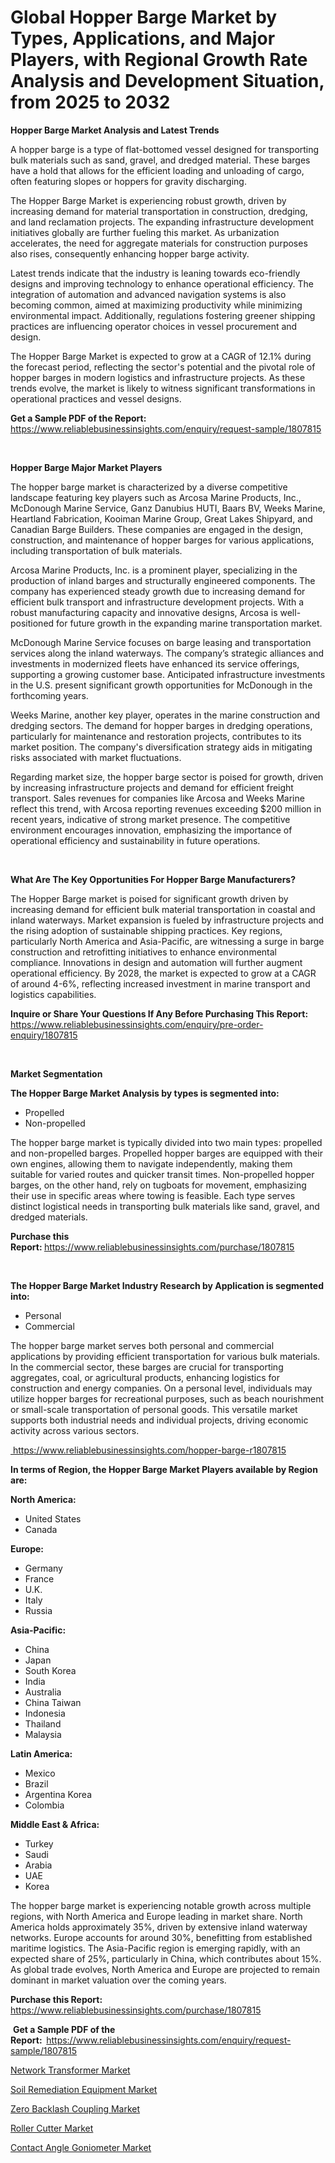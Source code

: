 <p><h1>Global Hopper Barge Market by Types, Applications, and Major Players, with Regional Growth Rate Analysis and Development Situation, from 2025 to 2032</h1></p><p><strong>Hopper Barge Market Analysis and Latest Trends</strong></p>
<p><p>A hopper barge is a type of flat-bottomed vessel designed for transporting bulk materials such as sand, gravel, and dredged material. These barges have a hold that allows for the efficient loading and unloading of cargo, often featuring slopes or hoppers for gravity discharging.</p><p>The Hopper Barge Market is experiencing robust growth, driven by increasing demand for material transportation in construction, dredging, and land reclamation projects. The expanding infrastructure development initiatives globally are further fueling this market. As urbanization accelerates, the need for aggregate materials for construction purposes also rises, consequently enhancing hopper barge activity.</p><p>Latest trends indicate that the industry is leaning towards eco-friendly designs and improving technology to enhance operational efficiency. The integration of automation and advanced navigation systems is also becoming common, aimed at maximizing productivity while minimizing environmental impact. Additionally, regulations fostering greener shipping practices are influencing operator choices in vessel procurement and design.</p><p>The Hopper Barge Market is expected to grow at a CAGR of 12.1% during the forecast period, reflecting the sector's potential and the pivotal role of hopper barges in modern logistics and infrastructure projects. As these trends evolve, the market is likely to witness significant transformations in operational practices and vessel designs.</p></p>
<p><strong>Get a Sample PDF of the Report:&nbsp;</strong> <a href="https://www.reliablebusinessinsights.com/enquiry/request-sample/1807815?utm_campaign=1877&utm_medium=2&utm_source=Github&utm_content=ia&utm_term=19022025&utm_id=hopper-barge">https://www.reliablebusinessinsights.com/enquiry/request-sample/1807815</a></p>
<p>&nbsp;</p>
<p><strong>Hopper Barge Major Market Players</strong></p>
<p><p>The hopper barge market is characterized by a diverse competitive landscape featuring key players such as Arcosa Marine Products, Inc., McDonough Marine Service, Ganz Danubius HUTI, Baars BV, Weeks Marine, Heartland Fabrication, Kooiman Marine Group, Great Lakes Shipyard, and Canadian Barge Builders. These companies are engaged in the design, construction, and maintenance of hopper barges for various applications, including transportation of bulk materials.</p><p>Arcosa Marine Products, Inc. is a prominent player, specializing in the production of inland barges and structurally engineered components. The company has experienced steady growth due to increasing demand for efficient bulk transport and infrastructure development projects. With a robust manufacturing capacity and innovative designs, Arcosa is well-positioned for future growth in the expanding marine transportation market.</p><p>McDonough Marine Service focuses on barge leasing and transportation services along the inland waterways. The company’s strategic alliances and investments in modernized fleets have enhanced its service offerings, supporting a growing customer base. Anticipated infrastructure investments in the U.S. present significant growth opportunities for McDonough in the forthcoming years.</p><p>Weeks Marine, another key player, operates in the marine construction and dredging sectors. The demand for hopper barges in dredging operations, particularly for maintenance and restoration projects, contributes to its market position. The company's diversification strategy aids in mitigating risks associated with market fluctuations.</p><p>Regarding market size, the hopper barge sector is poised for growth, driven by increasing infrastructure projects and demand for efficient freight transport. Sales revenues for companies like Arcosa and Weeks Marine reflect this trend, with Arcosa reporting revenues exceeding $200 million in recent years, indicative of strong market presence. The competitive environment encourages innovation, emphasizing the importance of operational efficiency and sustainability in future operations.</p></p>
<p>&nbsp;</p>
<p><strong>What Are The Key Opportunities For Hopper Barge Manufacturers?</strong></p>
<p><p>The Hopper Barge market is poised for significant growth driven by increasing demand for efficient bulk material transportation in coastal and inland waterways. Market expansion is fueled by infrastructure projects and the rising adoption of sustainable shipping practices. Key regions, particularly North America and Asia-Pacific, are witnessing a surge in barge construction and retrofitting initiatives to enhance environmental compliance. Innovations in design and automation will further augment operational efficiency. By 2028, the market is expected to grow at a CAGR of around 4-6%, reflecting increased investment in marine transport and logistics capabilities.</p></p>
<p><strong>Inquire or Share Your Questions If Any Before Purchasing This Report:</strong> <a href="https://www.reliablebusinessinsights.com/enquiry/pre-order-enquiry/1807815?utm_campaign=1877&utm_medium=2&utm_source=Github&utm_content=ia&utm_term=19022025&utm_id=hopper-barge">https://www.reliablebusinessinsights.com/enquiry/pre-order-enquiry/1807815</a></p>
<p>&nbsp;</p>
<p><strong>Market Segmentation</strong></p>
<p><strong>The Hopper Barge Market Analysis by types is segmented into:</strong></p>
<p><ul><li>Propelled</li><li>Non-propelled</li></ul></p>
<p><p>The hopper barge market is typically divided into two main types: propelled and non-propelled barges. Propelled hopper barges are equipped with their own engines, allowing them to navigate independently, making them suitable for varied routes and quicker transit times. Non-propelled hopper barges, on the other hand, rely on tugboats for movement, emphasizing their use in specific areas where towing is feasible. Each type serves distinct logistical needs in transporting bulk materials like sand, gravel, and dredged materials.</p></p>
<p><strong>Purchase this Report:&nbsp;</strong><a href="https://www.reliablebusinessinsights.com/purchase/1807815?utm_campaign=1877&utm_medium=2&utm_source=Github&utm_content=ia&utm_term=19022025&utm_id=hopper-barge">https://www.reliablebusinessinsights.com/purchase/1807815</a></p>
<p>&nbsp;</p>
<p><strong>The Hopper Barge Market Industry Research by Application is segmented into:</strong></p>
<p><ul><li>Personal</li><li>Commercial</li></ul></p>
<p><p>The hopper barge market serves both personal and commercial applications by providing efficient transportation for various bulk materials. In the commercial sector, these barges are crucial for transporting aggregates, coal, or agricultural products, enhancing logistics for construction and energy companies. On a personal level, individuals may utilize hopper barges for recreational purposes, such as beach nourishment or small-scale transportation of personal goods. This versatile market supports both industrial needs and individual projects, driving economic activity across various sectors.</p></p>
<p><a href="https://www.reliablebusinessinsights.com/hopper-barge-r1807815?utm_campaign=1877&utm_medium=2&utm_source=Github&utm_content=ia&utm_term=19022025&utm_id=hopper-barge">&nbsp;https://www.reliablebusinessinsights.com/hopper-barge-r1807815</a></p>
<p><strong>In terms of Region, the Hopper Barge Market Players available by Region are:</strong></p>
<p>
    <p> <strong> North America: </strong>
        <ul>
            <li>United States</li>
            <li>Canada</li>
        </ul>
        </p> 
    <p> <strong> Europe: </strong>
        <ul>
            <li>Germany</li>
            <li>France</li>
            <li>U.K.</li>
            <li>Italy</li>
            <li>Russia</li>
        </ul>
        </p> 
    <p> <strong> Asia-Pacific: </strong>
        <ul>
            <li>China</li>
            <li>Japan</li>
            <li>South Korea</li>
            <li>India</li>
            <li>Australia</li>
            <li>China Taiwan</li>
            <li>Indonesia</li>
            <li>Thailand</li>
            <li>Malaysia</li>
        </ul>
        </p> 
    <p> <strong> Latin America: </strong>
        <ul>
            <li>Mexico</li>
            <li>Brazil</li>
            <li>Argentina Korea</li>
            <li>Colombia</li>
        </ul>
        </p> 
    <p> <strong> Middle East & Africa: </strong>
        <ul>
            <li>Turkey</li>
            <li>Saudi</li>
            <li>Arabia</li>
            <li>UAE</li>
            <li>Korea</li>
        </ul>
    </p>
    </p>
<p><p>The hopper barge market is experiencing notable growth across multiple regions, with North America and Europe leading in market share. North America holds approximately 35%, driven by extensive inland waterway networks. Europe accounts for around 30%, benefitting from established maritime logistics. The Asia-Pacific region is emerging rapidly, with an expected share of 25%, particularly in China, which contributes about 15%. As global trade evolves, North America and Europe are projected to remain dominant in market valuation over the coming years.</p></p>
<p><strong>Purchase this Report: </strong><a href="https://www.reliablebusinessinsights.com/purchase/1807815?utm_campaign=1877&utm_medium=2&utm_source=Github&utm_content=ia&utm_term=19022025&utm_id=hopper-barge">https://www.reliablebusinessinsights.com/purchase/1807815</a></p>
<p>&nbsp;<strong>Get a Sample PDF of the Report:&nbsp;&nbsp;</strong><a href="https://www.reliablebusinessinsights.com/enquiry/request-sample/1807815?utm_campaign=1877&utm_medium=2&utm_source=Github&utm_content=ia&utm_term=19022025&utm_id=hopper-barge">https://www.reliablebusinessinsights.com/enquiry/request-sample/1807815</a></p>
<p><strong></strong></p>
<p><p><a href="https://github.com/palejsaafuu/Market-Research-Report-List-1/blob/main/network-transformer-market.md?utm_campaign=1877&utm_medium=2&utm_source=Github&utm_content=ia&utm_term=19022025&utm_id=hopper-barge">Network Transformer Market</a></p><p><a href="https://github.com/guleealhani/Market-Research-Report-List-1/blob/main/soil-remediation-equipment-market.md?utm_campaign=1877&utm_medium=2&utm_source=Github&utm_content=ia&utm_term=19022025&utm_id=hopper-barge">Soil Remediation Equipment Market</a></p><p><a href="https://github.com/osamhcombre/Market-Research-Report-List-1/blob/main/zero-backlash-coupling-market.md?utm_campaign=1877&utm_medium=2&utm_source=Github&utm_content=ia&utm_term=19022025&utm_id=hopper-barge">Zero Backlash Coupling Market</a></p><p><a href="https://github.com/khanyearimse/Market-Research-Report-List-1/blob/main/roller-cutter-market.md?utm_campaign=1877&utm_medium=2&utm_source=Github&utm_content=ia&utm_term=19022025&utm_id=hopper-barge">Roller Cutter Market</a></p><p><a href="https://github.com/cobinaydin13/Market-Research-Report-List-1/blob/main/contact-angle-goniometer-market.md?utm_campaign=1877&utm_medium=2&utm_source=Github&utm_content=ia&utm_term=19022025&utm_id=hopper-barge">Contact Angle Goniometer Market</a></p></p>